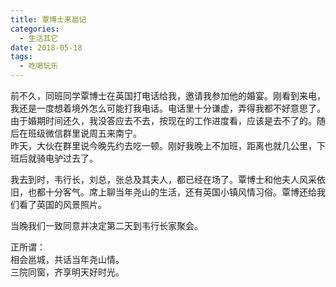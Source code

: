 ```yaml
---
title: 覃博士来邕记
categories:
  - 生活其它
date: 2018-05-18
tags:
  - 吃喝玩乐
---
```

前不久，同班同学覃博士在英国打电话给我，邀请我参加他的婚宴。刚看到来电，我还是一度想着境外怎么可能打我电话。电话里十分谦虚，弄得我都不好意思了。由于婚期时间还久，我没答应去不去，按现在的工作进度看，应该是去不了的。随后在班级微信群里说周五来南宁。  
昨天，大伙在群里说今晚先约去吃一顿。刚好我晚上不加班，距离也就几公里，下班后就骑电驴过去了。

我去到时，韦行长，刘总，张总及其夫人，都已经在场了。覃博士和他夫人风采依旧，也都十分客气。席上聊当年尧山的生活，还有英国小镇风情习俗。覃博还给我们看了英国的风景照片。  

当晚我们一致同意并决定第二天到韦行长家聚会。

正所谓：  
相会邕城，共话当年尧山情。  
三院同窗，齐享明天好时光。  

